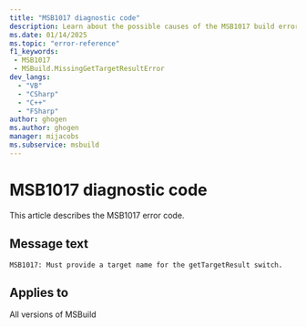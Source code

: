 ```yaml
---
title: "MSB1017 diagnostic code"
description: Learn about the possible causes of the MSB1017 build error, and get troubleshooting tips.
ms.date: 01/14/2025
ms.topic: "error-reference"
f1_keywords:
 - MSB1017
 - MSBuild.MissingGetTargetResultError
dev_langs:
  - "VB"
  - "CSharp"
  - "C++"
  - "FSharp"
author: ghogen
ms.author: ghogen
manager: mijacobs
ms.subservice: msbuild
---
```


# MSB1017 diagnostic code

<!-- :::ErrorDefinitionDescription::: -->
<!-- :::editable-content name="introDescription"::: -->
This article describes the MSB1017 error code.
<!-- :::editable-content-end::: -->

## Message text

`MSB1017: Must provide a target name for the getTargetResult switch.`

<!-- :::editable-content name="postOutputDescription"::: -->
<!--
{StrBegin="MSBUILD : error MSB1017: "}UE: This happens if the user does something like "msbuild.exe -getTargetResult". The user must pass in an actual target name
      following the switch, as in "msbuild.exe -getTargetResult:blah".
      LOCALIZATION: The prefix "MSBUILD : error MSBxxxx:" should not be localized.
-->
<!-- :::editable-content-end::: -->
<!-- :::ErrorDefinitionDescription-end::: -->

## Applies to

All versions of MSBuild
